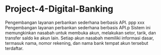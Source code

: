 # Project-4-Digital-Banking

Pengembangan layanan perbankan sederhana berbasis API.
ppp xxx
Pengembangan layanan perbankan sederhana berbasis API.p
Sistem ini memungkinkan nasabah untuk membuka akun, melakukan setor, tarik, dan transfer saldo ke akun lain. Setiap akun nasabah memiliki informasi dasar, termasuk nama, nomor rekening, dan nama bank tempat akun tersebut terdaftar.

